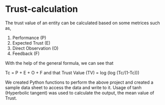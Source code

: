 # Trust-calculation

The trust value of an entity can be calculated based on some metrices such as,

1. Performance (P) 
2. Expected Trust (E) 
3. Direct Observation (O)
4. Feedback (F)

With the help of the general formula, we can see that 

Tc = P + E + O + F
and that
Trust Value (TV) = log (log (Tc/(1-Tc)))  

We created Python functions to perform the above project and created a sample data sheet to access the data and write to it. Usage of tanh (Hyperbolic tangent) was used to calculate the output, the mean value of Trust.
